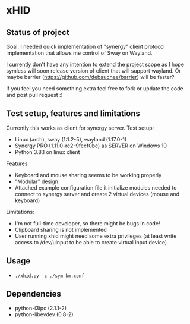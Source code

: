 # xHID
## Status of project
Goal: I needed quick implementation of "synergy" client  protocol implementation that allows me control of Sway on Wayland.

I currently don't have any intention to extend the project scope as I hope symless will soon release version of client that will support wayland. Or maybe barrier (https://github.com/debauchee/barrier) will be faster?

If you feel you need something extra feel free to fork or update the code and post pull request :)

## Test setup, features and limitations
Currently this works as client for synergy server.
Test setup:
* Linux (arch), sway (1:1.2-5), wayland (1.17.0-1)
* Synergy PRO (1.11.0-rc2-9fecf0bc) as SERVER on Windows 10
* Python 3.8.1 on linux client

Features:
* Keyboard and mouse sharing seems to be working properly
* "Modular" design
* Attached example configuration file  it initialize modules needed to connect to synergy server and create 2 virtual devices (mouse and keyboard)

Limitations:
* I'm not full-time developer, so there might be bugs in code!
* Clipboard sharing is not implemented
* User running xhid might need some extra privileges (at least write access to /dev/uinput to be able to create virtual input device)
## Usage
* `./xhid.py -c ./sym-km.conf`
## Dependencies
* python-i3ipc (2.1.1-2)
* python-libevdev (0.8-2)

